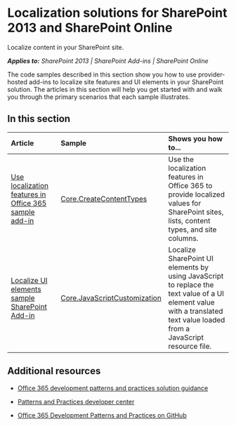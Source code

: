 
# Localization solutions for SharePoint 2013 and SharePoint Online

Localize content in your SharePoint site.

 _**Applies to:** SharePoint 2013 | SharePoint Add-ins | SharePoint Online_

The code samples described in this section show you how to use provider-hosted add-ins to localize site features and UI elements in your SharePoint solution. The articles in this section will help you get started with and walk you through the primary scenarios that each sample illustrates. 

## In this section

|**Article**|**Sample**|**Shows you how to...**|
|:-----|:-----|:-----|
|[Use localization features in Office 365 sample add-in](Use-localization-features-in-Office-365-sample-app.md)|[Core.CreateContentTypes](https://github.com/OfficeDev/PnP/tree/master/Samples/Core.CreateContentTypes)|Use the localization features in Office 365 to provide localized values for SharePoint sites, lists, content types, and site columns. |
|[Localize UI elements sample SharePoint Add-in](Localize-UI-elements-sample-app-for-SharePoint.md)|[Core.JavaScriptCustomization](https://github.com/OfficeDev/PnP/tree/master/Scenarios/Core.JavaScriptCustomization)|Localize SharePoint UI elements by using JavaScript to replace the text value of a UI element value with a translated text value loaded from a JavaScript resource file. |

## Additional resources
<a name="bk_addresources"> </a>


- [Office 365 development patterns and practices solution guidance](Office-365-development-patterns-and-practices-solution-guidance.md)
    
- [Patterns and Practices developer center](http://dev.office.com/patterns-and-practices)
    
- [Office 365 Development Patterns and Practices on GitHub](https://github.com/OfficeDev/PnP)
    
